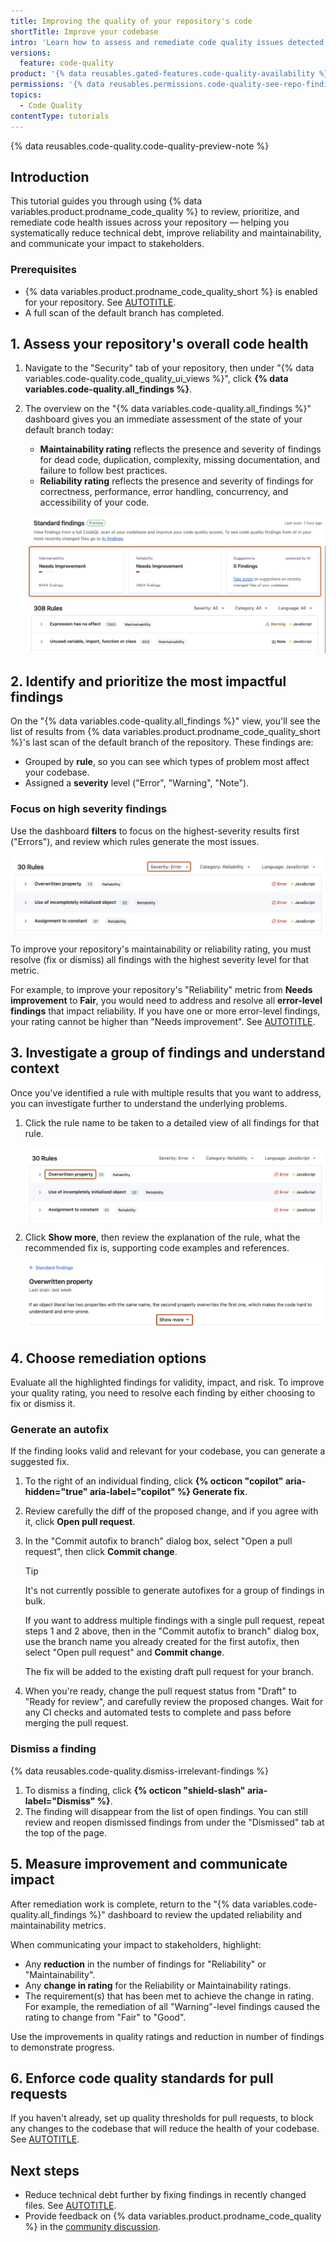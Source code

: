 ```yaml
---
title: Improving the quality of your repository's code
shortTitle: Improve your codebase
intro: 'Learn how to assess and remediate code quality issues detected on your default branch so you can improve the quality of your codebase. As you progress, you''ll see your repository''s code quality rating rise as a result.'
versions:
  feature: code-quality
product: '{% data reusables.gated-features.code-quality-availability %}'
permissions: '{% data reusables.permissions.code-quality-see-repo-findings %}'
topics:
  - Code Quality
contentType: tutorials
---
```


{% data reusables.code-quality.code-quality-preview-note %}

## Introduction

This tutorial guides you through using {% data variables.product.prodname_code_quality %} to review, prioritize, and remediate code health issues across your repository — helping you systematically reduce technical debt, improve reliability and maintainability, and communicate your impact to stakeholders.

### Prerequisites

* {% data variables.product.prodname_code_quality_short %} is enabled for your repository. See [AUTOTITLE](/code-security/code-quality/how-tos/enable-code-quality).
* A full scan of the default branch has completed.

## 1. Assess your repository's overall code health

1. Navigate to the "Security" tab of your repository, then under "{% data variables.code-quality.code_quality_ui_views %}", click **{% data variables.code-quality.all_findings %}**.
1. The overview on the "{% data variables.code-quality.all_findings %}" dashboard gives you an immediate assessment of the state of your default branch today:

   * **Maintainability rating** reflects the presence and severity of findings for dead code, duplication, complexity, missing documentation, and failure to follow best practices.
   * **Reliability rating** reflects the presence and severity of findings for correctness, performance, error handling, concurrency, and accessibility of your code.

   ![Screenshot of code quality ratings in the "{% data variables.code-quality.all_findings %}" view for {% data variables.product.prodname_code_quality_short %}.](/assets/images/help/code-quality/all-findings-overview-repo.png)

## 2. Identify and prioritize the most impactful findings

On the "{% data variables.code-quality.all_findings %}" view, you'll see the list of results from {% data variables.product.prodname_code_quality_short %}'s last scan of the default branch of the repository. These findings are:

* Grouped by **rule**, so you can see which types of problem most affect your codebase.
* Assigned a **severity** level ("Error", "Warning", "Note").

### Focus on high severity findings

Use the dashboard **filters** to focus on the highest-severity results first ("Errors"), and review which rules generate the most issues.

![Screenshot showing the dashboard filters for the "{% data variables.code-quality.all_findings %}" view.](/assets/images/help/code-quality/standard-findings-filters.png)

To improve your repository's maintainability or reliability rating, you must resolve (fix or dismiss) all findings with the highest severity level for that metric.

For example, to improve your repository's "Reliability" metric from **Needs improvement** to **Fair**, you would need to address and resolve all **error-level findings** that impact reliability. If you have one or more error-level findings, your rating cannot be higher than "Needs improvement". See [AUTOTITLE](/code-security/code-quality/reference/metrics-and-ratings).

## 3. Investigate a group of findings and understand context

Once you've identified a rule with multiple results that you want to address, you can investigate further to understand the underlying problems.

1. Click the rule name to be taken to a detailed view of all findings for that rule.

   ![Screenshot showing a rule in the "{% data variables.code-quality.all_findings %}" view. The rule name is highlighted in dark orange.](/assets/images/help/code-quality/click-rule-name.png)

1. Click **Show more**, then review the explanation of the rule, what the recommended fix is, supporting code examples and references.

   ![Screenshot showing the results for a code quality rule. The text "Show more" is highlighted in dark orange.](/assets/images/help/code-quality/click-show-more.png)

## 4. Choose remediation options

Evaluate all the highlighted findings for validity, impact, and risk. To improve your quality rating, you need to resolve each finding by either choosing to fix or dismiss it.

### Generate an autofix

If the finding looks valid and relevant for your codebase, you can generate a suggested fix.

1. To the right of an individual finding, click **{% octicon "copilot" aria-hidden="true" aria-label="copilot" %} Generate fix**.
1. Review carefully the diff of the proposed change, and if you agree with it, click **Open pull request**.
1. In the "Commit autofix to branch" dialog box, select "Open a pull request", then click **Commit change**.

   > [!TIP]
   > It's not currently possible to generate autofixes for a group of findings in bulk.
   >
   > If you want to address multiple findings with a single pull request, repeat steps 1 and 2 above, then in the "Commit autofix to branch" dialog box, use the branch name you already created for the first autofix, then select "Open pull request" and **Commit change**.
   >
   > The fix will be added to the existing draft pull request for your branch.

1. When you're ready, change the pull request status from "Draft" to "Ready for review", and carefully review the proposed changes. Wait for any CI checks and automated tests to complete and pass before merging the pull request.

### Dismiss a finding

{% data reusables.code-quality.dismiss-irrelevant-findings %}

1. To dismiss a finding, click **{% octicon "shield-slash" aria-label="Dismiss" %}**.
1. The finding will disappear from the list of open findings. You can still review and reopen dismissed findings from under the "Dismissed" tab at the top of the page.

## 5. Measure improvement and communicate impact

After remediation work is complete, return to the "{% data variables.code-quality.all_findings %}" dashboard to review the updated reliability and maintainability metrics.

When communicating your impact to stakeholders, highlight:
   * Any **reduction** in the number of findings for "Reliability" or "Maintainability".
   * Any **change in rating** for the Reliability or Maintainability ratings.
   * The requirement(s) that has been met to achieve the change in rating. For example, the remediation of all "Warning"-level findings caused the rating to change from "Fair" to "Good".

Use the improvements in quality ratings and reduction in number of findings to demonstrate progress.

## 6. Enforce code quality standards for pull requests

If you haven't already, set up quality thresholds for pull requests, to block any changes to the codebase that will reduce the health of your codebase. See [AUTOTITLE](/code-security/code-quality/how-tos/set-pr-thresholds).

## Next steps

* Reduce technical debt further by fixing findings in recently changed files. See [AUTOTITLE](/code-security/code-quality/tutorials/improve-recent-merges).
* Provide feedback on {% data variables.product.prodname_code_quality %} in the [community discussion](https://github.com/orgs/community/discussions/177488?utm_source=docs-discussions-code-quality&utm_medium=docs&utm_campaign=universe25post).
